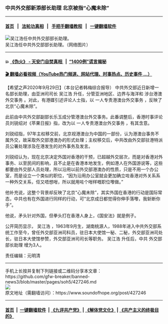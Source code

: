 ### 中共外交部新添部长助理 北京被指“心魔未除”
------------------------

#### [首页](https://github.com/gfw-breaker/banned-news3/blob/master/README.md) &nbsp;&nbsp;|&nbsp;&nbsp; [法轮功真相](https://github.com/begood0513/basic/blob/master/README.md)  &nbsp;&nbsp;|&nbsp;&nbsp; [手把手翻墙教程](https://github.com/gfw-breaker/guides/wiki)  &nbsp;&nbsp;|&nbsp;&nbsp; [一键翻墙软件](https://github.com/gfw-breaker/nogfw/blob/master/README.md)  



<div><img alt="吴江浩任中共外交部部长助理。" src="https://img.soundofhope.org/2020-09/w020140822520651548278-1601448747809.jpg"/>
<br/><figcaption class="caption">
 吴江浩任中共外交部部长助理。（网络图片）
</figcaption></div><hr/>

#### 💥 [《伪火》 - 天安门自焚真相 ](http://158.247.195.190:10000/videos/blog/weihuo.html)&nbsp; |&nbsp; [“1400例”谎言揭秘  ](http://158.247.195.190:10000/videos/blog/jiexi1400.html)

#### [ 🎬  翻墙必看视频（YouTube热门频道、网站代理、时事热点、历史事件 ...）](https://github.com/gfw-breaker/links/blob/master/banned.md)

<div><div class="Content__Wrapper sc-1bvya0-0 grZQxZ">
 <p class="meta-top">
  <span class="meta">
   【希望之声2020年9月29日】（本台记者韩梅综合报导）
  </span>
  中共外交部近日新增一名部长助理，由亚洲司司长
  <ok href="/term/387220">
   吴江浩
  </ok>
  升任，分管亚洲地区、边界与海洋和
  <ok href="/term/387223">
   涉台港澳外交事务
  </ok>
  。对此，有港媒引述评论人士指，以
  <ok href="/term/387226">
   一人专责港澳台外交事务
  </ok>
  ，反映了北京“心魔未除”。
 </p>
 <p>
  此前由中共外交部副部长乐玉成分管港澳台外交事务。此番调整后，香港时事评论员刘锐绍对《苹果日报》指，改为以
  <ok href="/term/387226">
   一人专责港澳台外交事务
  </ok>
  ，有其含意。
 </p>
 <div class="AD_Embed__Wrap-sc-1xslmin-0 igMuqX module desktop">
  <div>
  </div>
 </div>
 <p>
  刘锐绍指，97年主权移交前，北京视港澳台为中国的一部份，认为港澳台事务不属外交，故采取外交部港澳办的形式处理；主权移交后，中共改由外交部驻港特派员公署处理涉及在港发生的对外事务及发言。
 </p>
 <p>
  刘锐绍认为，现在北京决定外国对香港的干预，已超越外交层次，而是对香港对外事务、以至民间的影响，且不止是在香港本地发生，例如港人在外国游说等，这些都要由外交部人员处理，所以沿用以前外交部港澳办的性质，只是不用一个办公室，而是设立一个类似的职位，“因为沿用办公室就会更加确立咗香港对外关系系一种外交关系，佢又唔想咁，所以就用咗个咁样嘅职位嚟做。”
 </p>
 <p>
  他补充说，这整个背景却反映了北京“心魔未除”，其实外国在香港的行动是国际常态，中共也有在外国进行同样的行动，可“北京成日都觉得你伸手落嚟，我斩断你手”。
 </p>
 <p>
  他说，矛头针对外国，但拳头打在香港人身上，《国安法》就是例子。
 </p>
 <p>
  公开简历显示，
  <ok href="/term/387220">
   吴江浩
  </ok>
  ，1963年9月生，湖南桃源人，1988年进入中共外交部系统工作至今，曾任外交部亚洲司科员，驻日本大使馆一秘、二秘，外交部亚洲司处长，驻日本大使馆参赞，外交部亚洲司司长等职务。
  <ok href="/term/387220">
   吴江浩
  </ok>
  升任后，中共
  <ok href="/term/387229">
   外交部部长助理
  </ok>
  增为3人。
 </p>
 <p class="meta-btm">
  责任编辑：元明清
 </p>
</div>
</div>
<hr/>
手机上长按并复制下列链接或二维码分享本文章：<br/>
https://github.com/gfw-breaker/banned-news3/blob/master/pages/soh5/427246.md <br/>
<a href='https://github.com/gfw-breaker/banned-news3/blob/master/pages/soh5/427246.md'><img src='https://github.com/gfw-breaker/banned-news3/blob/master/pages/soh5/427246.md.png'/></a> <br/>
原文地址（需翻墙访问）：https://www.soundofhope.org/post/427246


------------------------
#### [首页](https://github.com/gfw-breaker/banned-news3/blob/master/README.md) &nbsp;|&nbsp; [一键翻墙软件](https://github.com/gfw-breaker/nogfw/blob/master/README.md) &nbsp;| [《九评共产党》](https://github.com/gfw-breaker/9ping.md/blob/master/README.md#九评之一评共产党是什么) | [《解体党文化》](https://github.com/gfw-breaker/jtdwh.md/blob/master/README.md) | [《共产主义的终极目的》](https://github.com/gfw-breaker/gczydzjmd.md/blob/master/README.md)


<img src='http://gfw-breaker.win/banned-news3/pages/soh5/427246.md' width='0px' height='0px'/>
